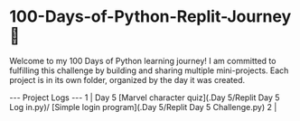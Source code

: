 # 100-Days-of-Python-Replit-Journey 🚀

Welcome to my 100 Days of Python learning journey! I am committed to fulfilling this challenge by building and sharing multiple mini-projects. Each project is in its own folder, organized by the day it was created.

--- Project Logs ---
1 | Day 5 [Marvel character quiz](.Day 5/Replit Day 5 Log in.py)/ [Simple login program](.Day 5/Replit Day 5 Challenge.py)
2 |
